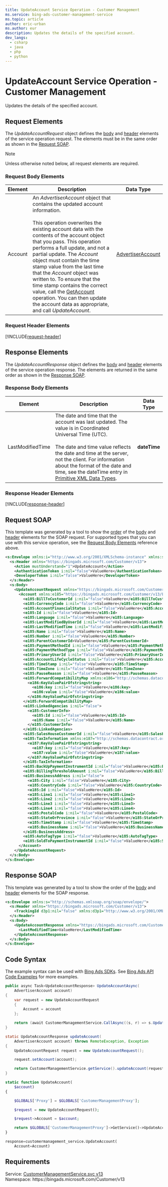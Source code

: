 ```yaml
---
title: UpdateAccount Service Operation - Customer Management
ms.service: bing-ads-customer-management-service
ms.topic: article
author: eric-urban
ms.author: eur
description: Updates the details of the specified account.
dev_langs: 
  - csharp
  - java
  - php
  - python
---
```

# UpdateAccount Service Operation - Customer Management
Updates the details of the specified account.

## <a name="request"></a>Request Elements
The *UpdateAccountRequest* object defines the [body](#request-body) and [header](#request-header) elements of the service operation request. The elements must be in the same order as shown in the [Request SOAP](#request-soap). 

> [!NOTE]
> Unless otherwise noted below, all request elements are required.

### <a name="request-body"></a>Request Body Elements

|Element|Description|Data Type|
|-----------|---------------|-------------|
|<a name="account"></a>Account|An *AdvertiserAccount* object that contains the updated account information.<br/><br/>This operation overwrites the existing account data with the contents of the account object that you pass. This operation performs a full update, and not a partial update. The *Account* object must contain the time stamp value from the last time that the *Account* object was written to. To ensure that the time stamp contains the correct value, call the [GetAccount](getaccount.md) operation. You can then update the account data as appropriate, and call *UpdateAccount*.|[AdvertiserAccount](advertiseraccount.md)|

### <a name="request-header"></a>Request Header Elements
[!INCLUDE[request-header](./includes/request-header.md)]

## <a name="response"></a>Response Elements
The *UpdateAccountResponse* object defines the [body](#response-body) and [header](#response-header) elements of the service operation response. The elements are returned in the same order as shown in the [Response SOAP](#response-soap).

### <a name="response-body"></a>Response Body Elements

|Element|Description|Data Type|
|-----------|---------------|-------------|
|<a name="lastmodifiedtime"></a>LastModifiedTime|The date and time that the account was last updated. The value is in Coordinated Universal Time (UTC).<br/><br/>The date and time value reflects the date and time at the server, not the client. For information about the format of the date and time, see the dateTime entry in [Primitive XML Data Types](https://go.microsoft.com/fwlink/?linkid=859198).|**dateTime**|

### <a name="response-header"></a>Response Header Elements
[!INCLUDE[response-header](./includes/response-header.md)]

## <a name="request-soap"></a>Request SOAP
This template was generated by a tool to show the [order](../guides/services-protocol.md#element-order) of the [body](#request-body) and [header](#request-header) elements for the SOAP request. For supported types that you can use with this service operation, see the [Request Body Elements](#request-header) reference above.

```xml
<s:Envelope xmlns:i="http://www.w3.org/2001/XMLSchema-instance" xmlns:s="http://schemas.xmlsoap.org/soap/envelope/">
  <s:Header xmlns="https://bingads.microsoft.com/Customer/v13">
    <Action mustUnderstand="1">UpdateAccount</Action>
    <AuthenticationToken i:nil="false">ValueHere</AuthenticationToken>
    <DeveloperToken i:nil="false">ValueHere</DeveloperToken>
  </s:Header>
  <s:Body>
    <UpdateAccountRequest xmlns="https://bingads.microsoft.com/Customer/v13">
      <Account xmlns:e185="https://bingads.microsoft.com/Customer/v13/Entities" i:nil="false">
        <e185:BillToCustomerId i:nil="false">ValueHere</e185:BillToCustomerId>
        <e185:CurrencyCode i:nil="false">ValueHere</e185:CurrencyCode>
        <e185:AccountFinancialStatus i:nil="false">ValueHere</e185:AccountFinancialStatus>
        <e185:Id i:nil="false">ValueHere</e185:Id>
        <e185:Language i:nil="false">ValueHere</e185:Language>
        <e185:LastModifiedByUserId i:nil="false">ValueHere</e185:LastModifiedByUserId>
        <e185:LastModifiedTime i:nil="false">ValueHere</e185:LastModifiedTime>
        <e185:Name i:nil="false">ValueHere</e185:Name>
        <e185:Number i:nil="false">ValueHere</e185:Number>
        <e185:ParentCustomerId>ValueHere</e185:ParentCustomerId>
        <e185:PaymentMethodId i:nil="false">ValueHere</e185:PaymentMethodId>
        <e185:PaymentMethodType i:nil="false">ValueHere</e185:PaymentMethodType>
        <e185:PrimaryUserId i:nil="false">ValueHere</e185:PrimaryUserId>
        <e185:AccountLifeCycleStatus i:nil="false">ValueHere</e185:AccountLifeCycleStatus>
        <e185:TimeStamp i:nil="false">ValueHere</e185:TimeStamp>
        <e185:TimeZone i:nil="false">ValueHere</e185:TimeZone>
        <e185:PauseReason i:nil="false">ValueHere</e185:PauseReason>
        <e185:ForwardCompatibilityMap xmlns:e186="http://schemas.datacontract.org/2004/07/System.Collections.Generic" i:nil="false">
          <e186:KeyValuePairOfstringstring>
            <e186:key i:nil="false">ValueHere</e186:key>
            <e186:value i:nil="false">ValueHere</e186:value>
          </e186:KeyValuePairOfstringstring>
        </e185:ForwardCompatibilityMap>
        <e185:LinkedAgencies i:nil="false">
          <e185:CustomerInfo>
            <e185:Id i:nil="false">ValueHere</e185:Id>
            <e185:Name i:nil="false">ValueHere</e185:Name>
          </e185:CustomerInfo>
        </e185:LinkedAgencies>
        <e185:SalesHouseCustomerId i:nil="false">ValueHere</e185:SalesHouseCustomerId>
        <e185:TaxInformation xmlns:e187="http://schemas.datacontract.org/2004/07/System.Collections.Generic" i:nil="false">
          <e187:KeyValuePairOfstringstring>
            <e187:key i:nil="false">ValueHere</e187:key>
            <e187:value i:nil="false">ValueHere</e187:value>
          </e187:KeyValuePairOfstringstring>
        </e185:TaxInformation>
        <e185:BackUpPaymentInstrumentId i:nil="false">ValueHere</e185:BackUpPaymentInstrumentId>
        <e185:BillingThresholdAmount i:nil="false">ValueHere</e185:BillingThresholdAmount>
        <e185:BusinessAddress i:nil="false">
          <e185:City i:nil="false">ValueHere</e185:City>
          <e185:CountryCode i:nil="false">ValueHere</e185:CountryCode>
          <e185:Id i:nil="false">ValueHere</e185:Id>
          <e185:Line1 i:nil="false">ValueHere</e185:Line1>
          <e185:Line2 i:nil="false">ValueHere</e185:Line2>
          <e185:Line3 i:nil="false">ValueHere</e185:Line3>
          <e185:Line4 i:nil="false">ValueHere</e185:Line4>
          <e185:PostalCode i:nil="false">ValueHere</e185:PostalCode>
          <e185:StateOrProvince i:nil="false">ValueHere</e185:StateOrProvince>
          <e185:TimeStamp i:nil="false">ValueHere</e185:TimeStamp>
          <e185:BusinessName i:nil="false">ValueHere</e185:BusinessName>
        </e185:BusinessAddress>
        <e185:AutoTagType i:nil="false">ValueHere</e185:AutoTagType>
        <e185:SoldToPaymentInstrumentId i:nil="false">ValueHere</e185:SoldToPaymentInstrumentId>
      </Account>
    </UpdateAccountRequest>
  </s:Body>
</s:Envelope>
```

## <a name="response-soap"></a>Response SOAP
This template was generated by a tool to show the order of the [body](#response-body) and [header](#response-header) elements for the SOAP response.

```xml
<s:Envelope xmlns:s="http://schemas.xmlsoap.org/soap/envelope/">
  <s:Header xmlns="https://bingads.microsoft.com/Customer/v13">
    <TrackingId d3p1:nil="false" xmlns:d3p1="http://www.w3.org/2001/XMLSchema-instance">ValueHere</TrackingId>
  </s:Header>
  <s:Body>
    <UpdateAccountResponse xmlns="https://bingads.microsoft.com/Customer/v13">
      <LastModifiedTime>ValueHere</LastModifiedTime>
    </UpdateAccountResponse>
  </s:Body>
</s:Envelope>
```

## <a name="example"></a>Code Syntax
The example syntax can be used with [Bing Ads SDKs](../guides/client-libraries.md). See [Bing Ads API Code Examples](../guides/code-examples.md) for more examples.
```csharp
public async Task<UpdateAccountResponse> UpdateAccountAsync(
	AdvertiserAccount account)
{
	var request = new UpdateAccountRequest
	{
		Account = account
	};

	return (await CustomerManagementService.CallAsync((s, r) => s.UpdateAccountAsync(r), request));
}
```
```java
static UpdateAccountResponse updateAccount(
	AdvertiserAccount account) throws RemoteException, Exception
{
	UpdateAccountRequest request = new UpdateAccountRequest();

	request.setAccount(account);

	return CustomerManagementService.getService().updateAccount(request);
}
```
```php
static function UpdateAccount(
	$account)
{

	$GLOBALS['Proxy'] = $GLOBALS['CustomerManagementProxy'];

	$request = new UpdateAccountRequest();

	$request->Account = $account;

	return $GLOBALS['CustomerManagementProxy']->GetService()->UpdateAccount($request);
}
```
```python
response=customermanagement_service.UpdateAccount(
	Account=Account)
```

## Requirements
Service: [CustomerManagementService.svc v13](https://clientcenter.api.bingads.microsoft.com/Api/CustomerManagement/v13/CustomerManagementService.svc)  
Namespace: https\://bingads.microsoft.com/Customer/v13  

